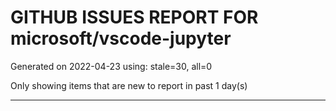 
# GITHUB ISSUES REPORT FOR microsoft/vscode-jupyter


Generated on 2022-04-23 using: stale=30, all=0


Only showing items that are new to report in past 1 day(s)


---
